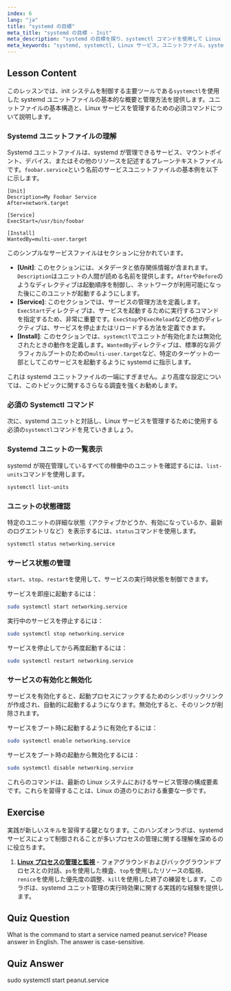 ```yaml
---
index: 6
lang: "ja"
title: "systemd の目標"
meta_title: "systemd の目標 - Init"
meta_description: "systemd の目標を探り、systemctl コマンドを使用して Linux サービスを管理する方法を学びます。このガイドでは、systemd ユニットファイルの基本、サービスの起動、停止、有効化の方法、およびステータスの表示について説明します。"
meta_keywords: "systemd, systemctl, Linux サービス，ユニットファイル，systemd の目標，サービス管理，systemd ユニット，初心者，チュートリアル，ガイド，Linux コマンド"
---
```


## Lesson Content

このレッスンでは、init システムを制御する主要ツールである`systemctl`を使用した systemd ユニットファイルの基本的な概要と管理方法を提供します。ユニットファイルの基本構造と、Linux サービスを管理するための必須コマンドについて説明します。

### Systemd ユニットファイルの理解

Systemd ユニットファイルは、systemd が管理できるサービス、マウントポイント、デバイス、またはその他のリソースを記述するプレーンテキストファイルです。`foobar.service`という名前のサービスユニットファイルの基本例を以下に示します。

```
[Unit]
Description=My Foobar Service
After=network.target

[Service]
ExecStart=/usr/bin/foobar

[Install]
WantedBy=multi-user.target
```

このシンプルなサービスファイルはセクションに分かれています。

- **[Unit]**: このセクションには、メタデータと依存関係情報が含まれます。`Description`はユニットの人間が読める名前を提供します。`After`や`Before`のようなディレクティブは起動順序を制御し、ネットワークが利用可能になった後にこのユニットが起動するようにします。
- **[Service]**: このセクションでは、サービスの管理方法を定義します。`ExecStart`ディレクティブは、サービスを起動するために実行するコマンドを指定するため、非常に重要です。`ExecStop`や`ExecReload`などの他のディレクティブは、サービスを停止またはリロードする方法を定義できます。
- **[Install]**: このセクションでは、`systemctl`でユニットが有効化または無効化されたときの動作を定義します。`WantedBy`ディレクティブは、標準的な非グラフィカルブートのための`multi-user.target`など、特定のターゲットの一部としてこのサービスを起動するように systemd に指示します。

これは systemd ユニットファイルの一端にすぎません。より高度な設定については、このトピックに関するさらなる調査を強くお勧めします。

### 必須の Systemctl コマンド

次に、systemd ユニットと対話し、Linux サービスを管理するために使用する必須の`systemctl`コマンドを見ていきましょう。

### Systemd ユニットの一覧表示

systemd が現在管理しているすべての稼働中のユニットを確認するには、`list-units`コマンドを使用します。

```bash
systemctl list-units
```

### ユニットの状態確認

特定のユニットの詳細な状態（アクティブかどうか、有効になっているか、最新のログエントリなど）を表示するには、`status`コマンドを使用します。

```bash
systemctl status networking.service
```

### サービス状態の管理

`start`、`stop`、`restart`を使用して、サービスの実行時状態を制御できます。

サービスを即座に起動するには：

```bash
sudo systemctl start networking.service
```

実行中のサービスを停止するには：

```bash
sudo systemctl stop networking.service
```

サービスを停止してから再度起動するには：

```bash
sudo systemctl restart networking.service
```

### サービスの有効化と無効化

サービスを有効化すると、起動プロセスにフックするためのシンボリックリンクが作成され、自動的に起動するようになります。無効化すると、そのリンクが削除されます。

サービスをブート時に起動するように有効化するには：

```bash
sudo systemctl enable networking.service
```

サービスをブート時の起動から無効化するには：

```bash
sudo systemctl disable networking.service
```

これらのコマンドは、最新の Linux システムにおけるサービス管理の構成要素です。これらを習得することは、Linux の道のりにおける重要な一歩です。

## Exercise

実践が新しいスキルを習得する鍵となります。このハンズオンラボは、systemd サービスによって制御されることが多いプロセスの管理に関する理解を深めるのに役立ちます。

1.  **[Linux プロセスの管理と監視](https://labex.io/ja/labs/comptia-manage-and-monitor-linux-processes-590864)** - フォアグラウンドおよびバックグラウンドプロセスとの対話、`ps`を使用した検査、`top`を使用したリソースの監視、`renice`を使用した優先度の調整、`kill`を使用した終了の練習をします。このラボは、systemd ユニット管理の実行時効果に関する実践的な経験を提供します。

## Quiz Question

What is the command to start a service named peanut.service? Please answer in English. The answer is case-sensitive.

## Quiz Answer

sudo systemctl start peanut.service
